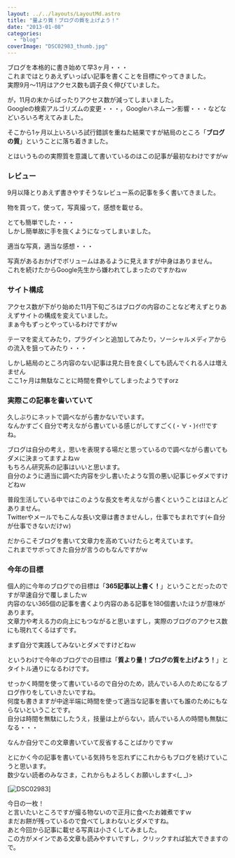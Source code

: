 ```yaml
---
layout: ../../layouts/LayoutMd.astro
title: "量より質！ブログの質を上げよう！"
date: "2013-01-08"
categories: 
  - "blog"
coverImage: "DSC02983_thumb.jpg"
---
```


ブログを本格的に書き始めて早3ヶ月・・・  
これまではとりあえずいっぱい記事を書くことを目標にやってきました。  
実際9月～11月はアクセス数も調子良く伸びていました。

が，11月の末からぱったりアクセス数が減ってしまいました。  
Googleの検索アルゴリズムの変更・・・，Googleハネムーン影響・・・などなどいろいろ考えてみました。

そこから1ヶ月以上いろいろ試行錯誤を重ねた結果ですが結局のところ「**ブログの質**」ということに落ち着きました。

とはいうものの実際質を意識して書いているのはこの記事が最初なわけですがｗ

### レビュー

9月以降とりあえず書きやすそうなレビュー系の記事を多く書いてきました。

物を買って，使って，写真撮って，感想を載せる。

とても簡単でした・・・  
しかし簡単故に手を抜くようになってしまいました。

適当な写真，適当な感想・・・

写真があるおかげでボリュームはあるように見えますが中身はありません。  
これを続けたからGoogle先生から嫌われてしまったのですかねｗ

### サイト構成

アクセス数が下がり始めた11月下旬ごろはブログの内容のことなど考えずとりあえずサイトの構成を変えていました。  
まぁ今もずっとやっているわけですがｗ

テーマを変えてみたり，プラグインと追加してみたり，ソーシャルメディアからの流入を狙ってみたり・・・

しかし結局のところ内容のない記事は見た目を良くしても読んでくれる人は増えません  
ここ1ヶ月は無駄なことに時間を費やしてしまったようですorz

### 実際この記事を書いていて

久しぶりにネットで調べながら書かないでいます。  
なんかすごく自分で考えながら書いている感じがしてすごく(・∀・)ｲｲ!!ですね。

ブログは自分の考え，思いを表現する場だと思っているので調べながら書いてもダメに決まってますよねｗ  
もちろん研究系の記事はいいと思います。  
自分のように適当に調べた内容を少し書いたような質の悪い記事じゃダメですけどねｗ

普段生活している中ではこのような長文を考えながら書くということはほとんどありません。  
Twitterやメールでもこんな長い文章は書きませんし，仕事でもまれです(←自分が仕事できないだけｗ)

だからこそブログを書いて文章力を高めていけたらと考えています。  
これまでサボってきた自分が言うのもなんですがｗ

### 今年の目標

個人的に今年のブログでの目標は「**365記事以上書く！**」ということだったのですが早速自分で覆しましたｗ  
内容のない365個の記事を書くより内容のある記事を180個書いたほうが意味があります。  
文章力や考える力の向上にもつながると思いますし，実際のブログのアクセス数にも現れてくるはずです。

まず自分で実践してみないとダメですけどねｗ

というわけで今年のブログでの目標は「**質より量！ブログの質を上げよう！**」とタイトル通りになるわけです。

せっかく時間を使って書いているので自分のため，読んでいる人のためになるブログ作りをしていきたいですね。  
何度も書きますが中途半端に時間を使って適当な記事を書いても誰のためにもならないということです。  
自分は時間を無駄にしたうえ，技量は上がらない，読んでいる人の時間も無駄になる・・・

なんか自分でこの文章書いていて反省することばかりですｗ

とにかく今の記事を書いている気持ちを忘れずにこれからもブログを続けていこうと思います。  
数少ない読者のみなさま，これからもよろしくお願いします<(\_ \_)>

[![DSC02983](/wp/images/DSC02983_thumb.jpg "DSC02983")]

今日の一枚！  
と言いたいところですが撮る物ないので正月に食べたお雑煮ですｗ  
まだお餅が残っているので食べてしまわないとダメですね。  
あと今回から記事に載せる写真は小さくしてみました。  
この方がメインである文章も読みやすいですし，クリックすれば拡大できますので。
